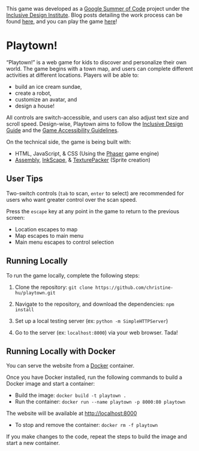 This game was developed as a [Google Summer of Code](https://summerofcode.withgoogle.com/) project under the [Inclusive Design Institute](https://inclusivedesign.ca/). Blog posts detailing the work process can be found [here](http://blog.christinehu.org/search/label/gsoc), and you can play the game [here](https://christine-hu.github.io/playtown/)!

# Playtown!

“Playtown!” is a web game for kids to discover and personalize their own world. The game begins with a town map, and users can complete different activities at different locations. Players will be able to: 
- build an ice cream sundae,
- create a robot,
- customize an avatar, and
- design a house!

All controls are switch-accessible, and users can also adjust text size and scroll speed. Design-wise, Playtown aims to follow the [Inclusive Design Guide](https://guide.inclusivedesign.ca/index.html) and the [Game Accessibility Guidelines](http://gameaccessibilityguidelines.com/full-list/).


On the technical side, the game is being built with:
- HTML, JavaScript, & CSS (Using the [Phaser](http://phaser.io/) game engine)
- [Assembly](http://assemblyapp.co/), [InkScape](https://inkscape.org/en/), & [TexturePacker](https://www.codeandweb.com/texturepacker) (Sprite creation)

## User Tips

Two-switch controls (`tab` to scan, `enter` to select) are recommended for users who want greater control over the scan speed. 

Press the `escape` key at any point in the game to return to the previous screen: 
  * Location escapes to map
  * Map escapes to main menu
  * Main menu escapes to control selection

## Running Locally
To run the game locally, complete the following steps: 

1. Clone the repository: `git clone https://github.com/christine-hu/playtown.git` 

2. Navigate to the repository, and download the dependencies: `npm install`

3. Set up a local testing server (ex: `python -m SimpleHTTPServer`)

4. Go to the server (ex: `localhost:8000`) via your web browser. Tada!

## Running Locally with Docker

You can serve the website from a [Docker](https://docs.docker.com/get-docker) container.

Once you have Docker installed, run the following commands to build a Docker image and start a container:

* Build the image: `docker build -t playtown .`
* Run the container: `docker run --name playtown -p 8000:80 playtown`

The website will be available at [http://localhost:8000](http://localhost:8000)

* To stop and remove the container: `docker rm -f playtown`

If you make changes to the code, repeat the steps to build the image and start a new container.
